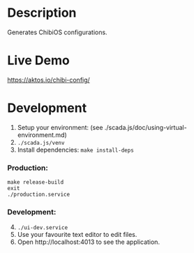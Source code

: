 # Description

Generates ChibiOS configurations.

# Live Demo

https://aktos.io/chibi-config/

# Development 

1. Setup your environment: (see ./scada.js/doc/using-virtual-environment.md)
2. `./scada.js/venv`
3. Install dependencies: `make install-deps`

### Production: 

```
make release-build
exit
./production.service
```

### Development: 
4. `./ui-dev.service`
5. Use your favourite text editor to edit files.
3. Open http://localhost:4013 to see the application. 
